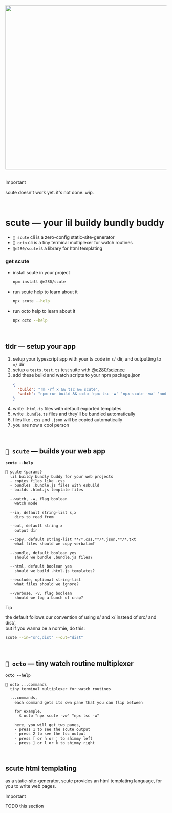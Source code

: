 
<div align="center"><img alt="" width="512" src="./assets/scute.avif"/></div>

<br/>

> [!IMPORTANT]  
> scute doesn't work yet. it's not done. wip.

<br/>

# scute — your lil buildy bundly buddy
- `🐢 scute` cli is a zero-config static-site-generator
- `🐙 octo` cli is a tiny terminal multiplexer for watch routines
- `@e280/scute` is a library for html templating

### get scute
- install scute in your project
  ```sh
  npm install @e280/scute
  ```
- run scute help to learn about it
  ```sh
  npx scute --help
  ```
- run octo help to learn about it
  ```sh
  npx octo --help
  ```

<br/>

## tldr — setup your app
1. setup your typescript app with your ts code in `s/` dir, and outputting to `x/` dir
1. setup a `tests.test.ts` test suite with [@e280/science](https://github.com/e280/science)
1. add these build and watch scripts to your npm package.json
    ```json
    {
      "build": "rm -rf x && tsc && scute",
      "watch": "npm run build && octo 'npx tsc -w' 'npx scute -vw' 'node --watch x/tests.test.js'"
    }
    ```
1. write `.html.ts` files with default exported templates
1. write `.bundle.ts` files and they'll be bundled automatically
1. files like `.css` and `.json` will be copied automatically
1. you are now a cool person

<br/>

## `🐢 scute` — builds your web app

**`scute --help`**

```
🐢 scute {params}
  lil buildy bundly buddy for your web projects
  - copies files like .css
  - bundles .bundle.js files with esbuild
  - builds .html.js template files

  --watch, -w, flag boolean
    watch mode

  --in, default string-list s,x
    dirs to read from

  --out, default string x
    output dir

  --copy, default string-list **/*.css,**/*.json,**/*.txt
    what files should we copy verbatim?

  --bundle, default boolean yes
    should we bundle .bundle.js files?

  --html, default boolean yes
    should we build .html.js templates?

  --exclude, optional string-list
    what files should we ignore?

  --verbose, -v, flag boolean
    should we log a bunch of crap?
```

> [!TIP]  
> the default follows our convention of using s/ and x/ instead of src/ and dist/,  
> but if you wanna be a normie, do this:  
> ```sh
> scute --in="src,dist" --out="dist"
> ```

<br/>

## `🐙 octo` — tiny watch routine multiplexer

**`octo --help`**

```
🐙 octo ...commands
  tiny terminal multiplexer for watch routines

  ...commands,
    each command gets its own pane that you can flip between

    for example,
      $ octo "npx scute -vw" "npx tsc -w"

    here, you will get two panes,
    - press 1 to see the scute output
    - press 2 to see the tsc output
    - press [ or h or j to shimmy left
    - press ] or l or k to shimmy right
```

<br/>

## scute html templating

as a static-site-generator, scute provides an html templating language, for you to write web pages.

> [!IMPORTANT]  
> TODO this section

